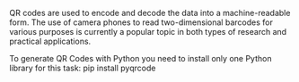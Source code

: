 QR codes are used to encode and decode the data into a machine-readable form. The use of camera phones to read two-dimensional barcodes for various purposes is currently a popular topic in both types of research and practical applications. 

To generate QR Codes with Python you need to install only one Python library for this task:
pip install pyqrcode

